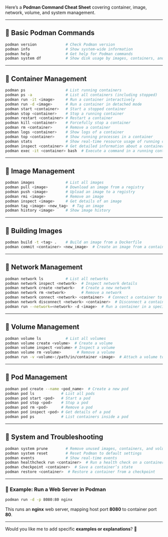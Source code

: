 Here’s a **Podman Command Cheat Sheet** covering container, image, network, volume, and system management.  

---

## 🔹 **Basic Podman Commands**
```sh
podman version             # Check Podman version
podman info                # Show system-wide information
podman help                # Get help for Podman commands
podman system df           # Show disk usage by images, containers, and volumes
```

---

## 🔹 **Container Management**
```sh
podman ps                  # List running containers
podman ps -a               # List all containers (including stopped)
podman run -it <image>     # Run a container interactively
podman run -d <image>      # Run a container in detached mode
podman start <container>   # Start a stopped container
podman stop <container>    # Stop a running container
podman restart <container> # Restart a container
podman kill <container>    # Forcefully stop a container
podman rm <container>      # Remove a container
podman logs <container>    # Show logs of a container
podman top <container>     # Show running processes in a container
podman stats               # Show real-time resource usage of running containers
podman inspect <container> # Get detailed information about a container
podman exec -it <container> bash  # Execute a command in a running container
```

---

## 🔹 **Image Management**
```sh
podman images              # List all images
podman pull <image>        # Download an image from a registry
podman push <image>        # Upload an image to a registry
podman rmi <image>         # Remove an image
podman inspect <image>     # Get details of an image
podman tag <image> <new_tag>  # Tag an image
podman history <image>     # Show image history
```

---

## 🔹 **Building Images**
```sh
podman build -t <tag> .    # Build an image from a Dockerfile
podman commit <container> <new_image>  # Create an image from a container
```

---

## 🔹 **Network Management**
```sh
podman network ls          # List all networks
podman network inspect <network>  # Inspect network details
podman network create <network>   # Create a new network
podman network rm <network>       # Remove a network
podman network connect <network> <container>  # Connect a container to a network
podman network disconnect <network> <container>  # Disconnect a container from a network
podman run --network=<network> -d <image>  # Run a container in a specific network
```

---

## 🔹 **Volume Management**
```sh
podman volume ls           # List all volumes
podman volume create <volume>  # Create a volume
podman volume inspect <volume> # Inspect a volume
podman volume rm <volume>       # Remove a volume
podman run -v <volume>:/path/in/container <image>  # Attach a volume to a container
```

---

## 🔹 **Pod Management**
```sh
podman pod create --name <pod_name>  # Create a new pod
podman pod ls            # List all pods
podman pod start <pod>   # Start a pod
podman pod stop <pod>    # Stop a pod
podman pod rm <pod>      # Remove a pod
podman pod inspect <pod> # Get details of a pod
podman pod ps            # List containers inside a pod
```

---

## 🔹 **System and Troubleshooting**
```sh
podman system prune        # Remove unused images, containers, and volumes
podman system reset        # Reset Podman to default settings
podman events              # Show real-time events
podman healthcheck run <container>  # Run a health check on a container
podman checkpoint <container>  # Save a container’s state
podman restore <container>  # Restore a container from a checkpoint
```

---

### 🎯 **Example: Run a Web Server in Podman**
```sh
podman run -d -p 8080:80 nginx
```
This runs an **nginx** web server, mapping host port **8080** to container port **80**.

---

Would you like me to add specific **examples or explanations**? 🚀
